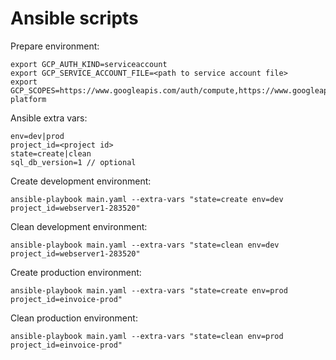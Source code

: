 # Ansible scripts

Prepare environment:

```shell script
export GCP_AUTH_KIND=serviceaccount
export GCP_SERVICE_ACCOUNT_FILE=<path to service account file>
export GCP_SCOPES=https://www.googleapis.com/auth/compute,https://www.googleapis.com/auth/cloud-platform
```

Ansible extra vars:
```shell script
env=dev|prod
project_id=<project id>
state=create|clean
sql_db_version=1 // optional
```

Create development environment:
```shell script
ansible-playbook main.yaml --extra-vars "state=create env=dev project_id=webserver1-283520"
```
Clean development environment:
```shell script
ansible-playbook main.yaml --extra-vars "state=clean env=dev project_id=webserver1-283520"
```
Create production environment:
```shell script
ansible-playbook main.yaml --extra-vars "state=create env=prod project_id=einvoice-prod"
```
Clean production environment:
```shell script
ansible-playbook main.yaml --extra-vars "state=clean env=prod project_id=einvoice-prod"
```
